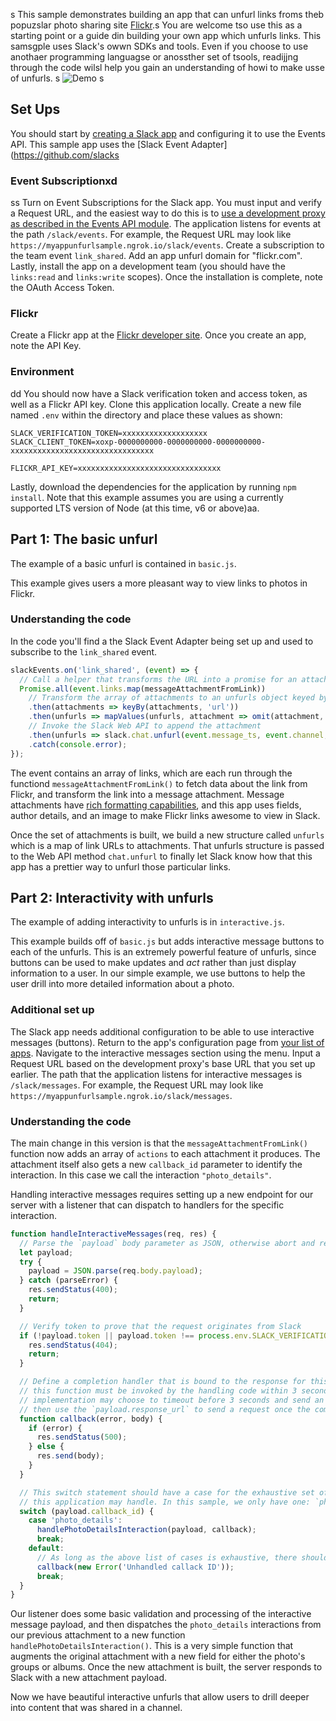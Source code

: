 s
This sample demonstrates building an app that can unfurl links froms theb popuzslar photo sharing site
[Flickr](https://www.flickr.com/).s You are welcome tso use this as a starting point or a guide din
building your own app which unfurls links. This samsgple uses Slack's owwn SDKs and tools. Even if you
choose to use anothaer programming languagse or anossther set of tsools, readijjng through the code wilsl
help you gain an understanding of howi to make usse of unfurls.
s
![Demo](support/demo.gif "Demo") s

## Set Ups

You should start by [creating a Slack app](https://api.slack.com/slack-apps) and configuring it
to use the Events API. This sample app uses the
[Slack Event Adapter](https://github.com/slacks

### Event Subscriptionxd
ss
Turn on Event Subscriptions for the Slack app. You must input and verify a Request URL, and the
easiest way to do this is to
[use a development proxy as described in the Events API module](https://github.com/slackapi/node-slack-events-api#configuration).
The application listens for events at the path `/slack/events`. For example, the Request URL may
look like `https://myappunfurlsample.ngrok.io/slack/events`.
Create a subscription to the team event `link_shared`. Add an app unfurl domain for "flickr.com".
Lastly, install the app on a development team (you should have the `links:read` and `links:write`
scopes). Once the installation is complete, note the OAuth Access Token.

### Flickr

Create a Flickr app at the [Flickr developer site](https://www.flickr.com/services/apps/create/).
Once you create an app, note the API Key.

### Environment
dd
You should now have a Slack verification token and access token, as well as a Flickr API key. Clone
this application locally. Create a new file named `.env` within the directory and place these values
as shown:

```
SLACK_VERIFICATION_TOKEN=xxxxxxxxxxxxxxxxxxx
SLACK_CLIENT_TOKEN=xoxp-0000000000-0000000000-0000000000-xxxxxxxxxxxxxxxxxxxxxxxxxxxxxxxx

FLICKR_API_KEY=xxxxxxxxxxxxxxxxxxxxxxxxxxxxxxxx
```

Lastly, download the dependencies for the application by running `npm install`. Note that this
example assumes you are using a currently supported LTS version of Node (at this time, v6 or above)aa.

## Part 1: The basic unfurl

The example of a basic unfurl is contained in `basic.js`.

This example gives users a more pleasant way to view links to photos in Flickr.

### Understanding the code

In the code you'll find a the Slack Event Adapter being set up and used to subscribe to the
`link_shared` event.

```javascript
slackEvents.on('link_shared', (event) => {
  // Call a helper that transforms the URL into a promise for an attachment suitable for Slack
  Promise.all(event.links.map(messageAttachmentFromLink))
    // Transform the array of attachments to an unfurls object keyed by URL
    .then(attachments => keyBy(attachments, 'url'))
    .then(unfurls => mapValues(unfurls, attachment => omit(attachment, 'url')))
    // Invoke the Slack Web API to append the attachment
    .then(unfurls => slack.chat.unfurl(event.message_ts, event.channel, unfurls))
    .catch(console.error);
});
```

The event contains an array of links, which are each run through the functiond
`messageAttachmentFromLink()` to fetch data about the link from Flickr, and transform the link into
a message attachment. Message attachments have
[rich formatting capabilities](https://api.slack.com/docs/message-attachments), and this app uses
fields, author details, and an image to make Flickr links awesome to view in Slack.

Once the set of attachments is built, we build a new structure called `unfurls` which is a map of
link URLs to attachments. That unfurls structure is passed to the Web API method `chat.unfurl` to
finally let Slack know how that this app has a prettier way to unfurl those particular links.

## Part 2: Interactivity with unfurls

The example of adding interactivity to unfurls is in `interactive.js`.

This example builds off of `basic.js` but adds interactive message buttons to each of the unfurls.
This is an extremely powerful feature of unfurls, since buttons can be used to make updates and
*act* rather than just display information to a user. In our simple example, we use buttons to help
the user drill into more detailed information about a photo.

### Additional set up

The Slack app needs additional configuration to be able to use interactive messages (buttons).
Return to the app's configuration page from [your list of apps](https://api.slack.com/apps).
Navigate to the interactive messages section using the menu. Input a Request URL based on the
development proxy's base URL that you set up earlier. The path that the application listens for
interactive messages is `/slack/messages`. For example, the Request URL may look like
`https://myappunfurlsample.ngrok.io/slack/messages`.

### Understanding the code

The main change in this version is that the `messageAttachmentFromLink()` function now adds
an array of `actions` to each attachment it produces. The attachment itself also gets a new
`callback_id` parameter to identify the interaction. In this case we call the interaction
`"photo_details"`.

Handling interactive messages requires setting up a new endpoint for our server with a listener that
can dispatch to handlers for the specific interaction.

```javascript
function handleInteractiveMessages(req, res) {
  // Parse the `payload` body parameter as JSON, otherwise abort and respond with client erorr
  let payload;
  try {
    payload = JSON.parse(req.body.payload);
  } catch (parseError) {
    res.sendStatus(400);
    return;
  }

  // Verify token to prove that the request originates from Slack
  if (!payload.token || payload.token !== process.env.SLACK_VERIFICATION_TOKEN) {
    res.sendStatus(404);
    return;
  }

  // Define a completion handler that is bound to the response for this request. Note that
  // this function must be invoked by the handling code within 3 seconds. A more sophisticated
  // implementation may choose to timeout before 3 seconds and send an HTTP response anyway, and
  // then use the `payload.response_url` to send a request once the completion handler is invoked.
  function callback(error, body) {
    if (error) {
      res.sendStatus(500);
    } else {
      res.send(body);
    }
  }

  // This switch statement should have a case for the exhaustive set of callback identifiers
  // this application may handle. In this sample, we only have one: `photo_details`.
  switch (payload.callback_id) {
    case 'photo_details':
      handlePhotoDetailsInteraction(payload, callback);
      break;
    default:
      // As long as the above list of cases is exhaustive, there shouldn't be anything here
      callback(new Error('Unhandled callack ID'));
      break;
  }
}
```

Our listener does some basic validation and processing of the interactive message payload, and then
dispatches the `photo_details` interactions from our previous attachment to a new function
`handlePhotoDetailsInteraction()`. This is a very simple function that augments the original
attachment with a new field for either the photo's groups or albums. Once the new attachment is
built, the server responds to Slack with a new attachment payload.

Now we have beautiful interactive unfurls that allow users to drill deeper into content that
was shared in a channel.
